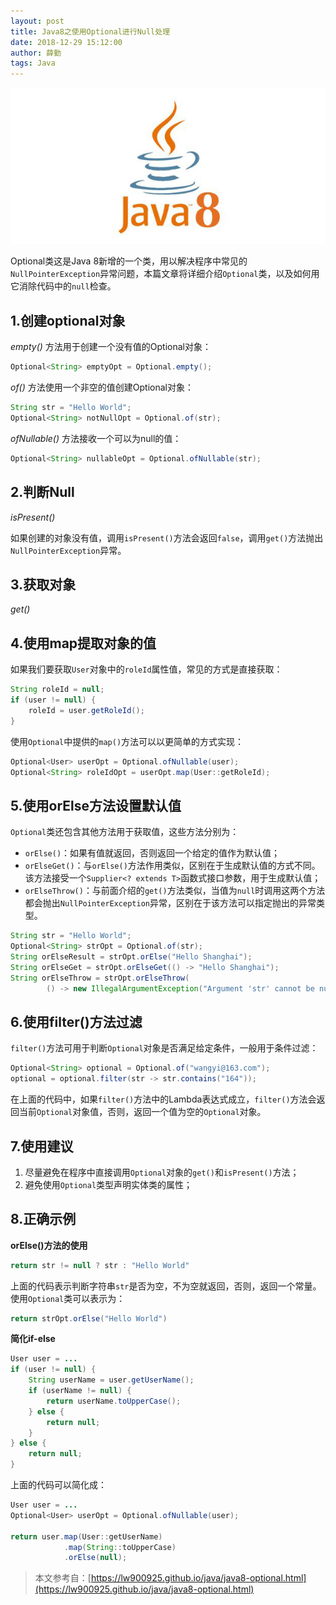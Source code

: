 ```yaml
---
layout: post
title: Java8之使用Optional进行Null处理
date: 2018-12-29 15:12:00
author: 薛勤
tags: Java
---
```

![](./20181229Java8之使用Optional进行Null处理/1136672-20181229151420068-1277416757.png)


Optional类这是Java 8新增的一个类，用以解决程序中常见的`NullPointerException`异常问题，本篇文章将详细介绍`Optional`类，以及如何用它消除代码中的`null`检查。

## 1.创建optional对象

*empty()* 方法用于创建一个没有值的Optional对象：

```java
Optional<String> emptyOpt = Optional.empty();
```

*of()* 方法使用一个非空的值创建Optional对象：

```java
String str = "Hello World";
Optional<String> notNullOpt = Optional.of(str);
```

*ofNullable()* 方法接收一个可以为null的值：

```java
Optional<String> nullableOpt = Optional.ofNullable(str);
```

## 2.判断Null

*isPresent()*

如果创建的对象没有值，调用`isPresent()`方法会返回`false`，调用`get()`方法抛出`NullPointerException`异常。

## 3.获取对象

*get()*

## 4.使用map提取对象的值

如果我们要获取`User`对象中的`roleId`属性值，常见的方式是直接获取：

```java
String roleId = null;
if (user != null) {
    roleId = user.getRoleId();
}
```

使用`Optional`中提供的`map()`方法可以以更简单的方式实现：

```java
Optional<User> userOpt = Optional.ofNullable(user);
Optional<String> roleIdOpt = userOpt.map(User::getRoleId);
```

## 5.使用orElse方法设置默认值

`Optional`类还包含其他方法用于获取值，这些方法分别为：

- `orElse()`：如果有值就返回，否则返回一个给定的值作为默认值；
- `orElseGet()`：与`orElse()`方法作用类似，区别在于生成默认值的方式不同。该方法接受一个`Supplier<? extends T>`函数式接口参数，用于生成默认值；
- `orElseThrow()`：与前面介绍的`get()`方法类似，当值为`null`时调用这两个方法都会抛出`NullPointerException`异常，区别在于该方法可以指定抛出的异常类型。

```java
String str = "Hello World";
Optional<String> strOpt = Optional.of(str);
String orElseResult = strOpt.orElse("Hello Shanghai");
String orElseGet = strOpt.orElseGet(() -> "Hello Shanghai");
String orElseThrow = strOpt.orElseThrow(
        () -> new IllegalArgumentException("Argument 'str' cannot be null or blank."));
```

## 6.使用filter()方法过滤

`filter()`方法可用于判断`Optional`对象是否满足给定条件，一般用于条件过滤：

```java
Optional<String> optional = Optional.of("wangyi@163.com");
optional = optional.filter(str -> str.contains("164"));
```

在上面的代码中，如果`filter()`方法中的Lambda表达式成立，`filter()`方法会返回当前`Optional`对象值，否则，返回一个值为空的`Optional`对象。

## 7.使用建议

1. 尽量避免在程序中直接调用`Optional`对象的`get()`和`isPresent()`方法；
2. 避免使用`Optional`类型声明实体类的属性；

## 8.正确示例

**orElse()方法的使用**

```java
return str != null ? str : "Hello World"
```

上面的代码表示判断字符串`str`是否为空，不为空就返回，否则，返回一个常量。使用`Optional`类可以表示为：

```java
return strOpt.orElse("Hello World")
```

**简化if-else**

```java
User user = ...
if (user != null) {
    String userName = user.getUserName();
    if (userName != null) {
        return userName.toUpperCase();
    } else {
        return null;
    }
} else {
    return null;
}
```

上面的代码可以简化成：

```java
User user = ...
Optional<User> userOpt = Optional.ofNullable(user);

return user.map(User::getUserName)
            .map(String::toUpperCase)
            .orElse(null);
```

> 本文参考自：[https://lw900925.github.io/java/java8-optional.html](https://lw900925.github.io/java/java8-optional.html)


